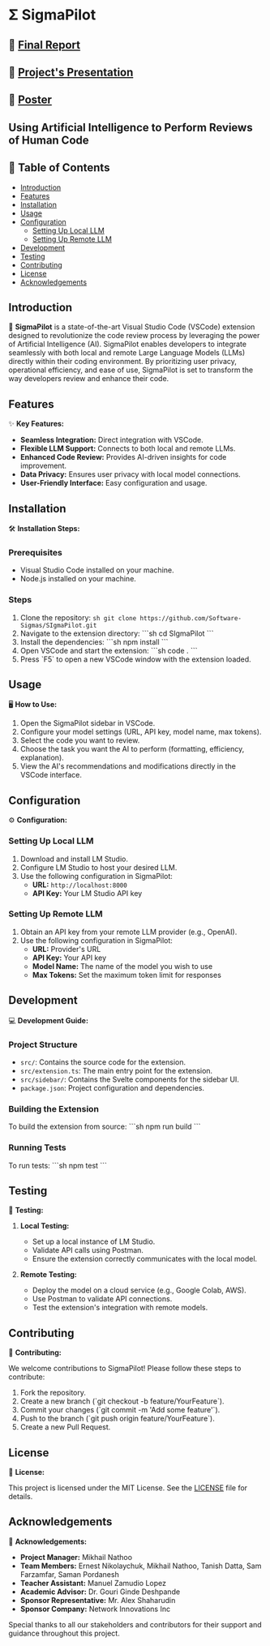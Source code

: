 
# Σ SigmaPilot

## 🔗 [Final Report](./Documents/Final%20Report.pdf)
 ## 🔗 [Project's Presentation](./Documents/SigmaPilot-Presentation.pdf)
 ## 🔗 [Poster](./Documents/AI%20Code%20Reviewer%20Capstone%20Poster%20one%20page.pdf)


## Using Artificial Intelligence to Perform Reviews of Human Code

## 📕 Table of Contents
- [Introduction](#introduction)
- [Features](#features)
- [Installation](#installation)
- [Usage](#usage)
- [Configuration](#configuration)
  - [Setting Up Local LLM](#setting-up-local-llm)
  - [Setting Up Remote LLM](#setting-up-remote-llm)
- [Development](#development)
- [Testing](#testing)
- [Contributing](#contributing)
- [License](#license)
- [Acknowledgements](#acknowledgements)

## Introduction

🚀 **SigmaPilot** is a state-of-the-art Visual Studio Code (VSCode) extension designed to revolutionize the code review process by leveraging the power of Artificial Intelligence (AI). SigmaPilot enables developers to integrate seamlessly with both local and remote Large Language Models (LLMs) directly within their coding environment. By prioritizing user privacy, operational efficiency, and ease of use, SigmaPilot is set to transform the way developers review and enhance their code.

## Features

✨ **Key Features:**
- **Seamless Integration:** Direct integration with VSCode.
- **Flexible LLM Support:** Connects to both local and remote LLMs.
- **Enhanced Code Review:** Provides AI-driven insights for code improvement.
- **Data Privacy:** Ensures user privacy with local model connections.
- **User-Friendly Interface:** Easy configuration and usage.

## Installation

🛠️ **Installation Steps:**

### Prerequisites
- Visual Studio Code installed on your machine.
- Node.js installed on your machine.

### Steps
1. Clone the repository:
   ``` sh git clone https://github.com/Software-Sigmas/SIgmaPilot.git ```
2. Navigate to the extension directory:
   \`\`\`sh
   cd SIgmaPilot
   \`\`\`
3. Install the dependencies:
   \`\`\`sh
   npm install
   \`\`\`
4. Open VSCode and start the extension:
   \`\`\`sh
   code .
   \`\`\`
5. Press \`F5\` to open a new VSCode window with the extension loaded.

## Usage

🖥️ **How to Use:**

1. Open the SigmaPilot sidebar in VSCode.
2. Configure your model settings (URL, API key, model name, max tokens).
3. Select the code you want to review.
4. Choose the task you want the AI to perform (formatting, efficiency, explanation).
5. View the AI's recommendations and modifications directly in the VSCode interface.

## Configuration

⚙️ **Configuration:**

### Setting Up Local LLM

1. Download and install LM Studio.
2. Configure LM Studio to host your desired LLM.
3. Use the following configuration in SigmaPilot:
   - **URL:** `http://localhost:8000`
   - **API Key:** Your LM Studio API key

### Setting Up Remote LLM

1. Obtain an API key from your remote LLM provider (e.g., OpenAI).
2. Use the following configuration in SigmaPilot:
   - **URL:** Provider's URL
   - **API Key:** Your API key
   - **Model Name:** The name of the model you wish to use
   - **Max Tokens:** Set the maximum token limit for responses

## Development

💻 **Development Guide:**

### Project Structure
- `src/`: Contains the source code for the extension.
- `src/extension.ts`: The main entry point for the extension.
- `src/sidebar/`: Contains the Svelte components for the sidebar UI.
- `package.json`: Project configuration and dependencies.

### Building the Extension
To build the extension from source:
\`\`\`sh
npm run build
\`\`\`

### Running Tests
To run tests:
\`\`\`sh
npm test
\`\`\`

## Testing

🧪 **Testing:**

1. **Local Testing:**
   - Set up a local instance of LM Studio.
   - Validate API calls using Postman.
   - Ensure the extension correctly communicates with the local model.

2. **Remote Testing:**
   - Deploy the model on a cloud service (e.g., Google Colab, AWS).
   - Use Postman to validate API connections.
   - Test the extension's integration with remote models.

## Contributing

🤝 **Contributing:**

We welcome contributions to SigmaPilot! Please follow these steps to contribute:

1. Fork the repository.
2. Create a new branch (\`git checkout -b feature/YourFeature\`).
3. Commit your changes (\`git commit -m 'Add some feature'\`).
4. Push to the branch (\`git push origin feature/YourFeature\`).
5. Create a new Pull Request.

## License

📜 **License:**

This project is licensed under the MIT License. See the [LICENSE](LICENSE) file for details.

## Acknowledgements

🙏 **Acknowledgements:**

- **Project Manager:** Mikhail Nathoo
- **Team Members:** Ernest Nikolaychuk, Mikhail Nathoo, Tanish Datta, Sam Farzamfar, Saman Pordanesh
- **Teacher Assistant:** Manuel Zamudio Lopez
- **Academic Advisor:** Dr. Gouri Ginde Deshpande
- **Sponsor Representative:** Mr. Alex Shaharudin
- **Sponsor Company:** Network Innovations Inc

Special thanks to all our stakeholders and contributors for their support and guidance throughout this project.
